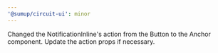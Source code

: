 ```yaml
---
'@sumup/circuit-ui': minor
---
```


Changed the NotificationInline's action from the Button to the Anchor component. Update the action props if necessary.
